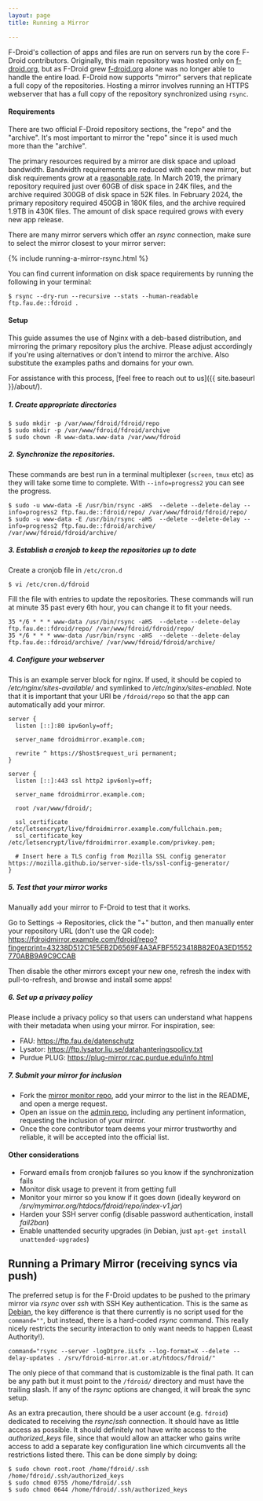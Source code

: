 ```yaml
---
layout: page
title: Running a Mirror

---
```


F-Droid's collection of apps and files are run on servers run by the core F-Droid contributors. Originally, this main repository was hosted only on [f-droid.org](https://f-droid.org/), but as F-Droid grew [f-droid.org](https://f-droid.org/) alone was no longer able to handle the entire load. F-Droid now supports "mirror" servers that replicate a full copy of the repositories. Hosting a mirror involves running an HTTPS webserver that has a full copy of the repository synchronized using `rsync`.

#### Requirements

There are two official F-Droid repository sections, the "repo" and the "archive". It's most important to mirror the "repo" since it is used much more than the "archive".

The primary resources required by a mirror are disk space and upload bandwidth.
Bandwidth requirements are reduced with each new mirror, but disk requirements grow at a [reasonable rate](https://ftp.fau.de/cgi-bin/show-ftp-stats.cgi?statstype=2&what=mirrorsize&mirrorname=fdroid&timespan=-1&graphsize=large&submit=Go%21).
In March 2019, the primary repository required just over 60GB of disk space in 24K files, and the archive required 300GB of disk space in 52K files.
In February 2024, the primary repository required 450GB in 180K files, and the archive required 1.9TB in 430K files.
The amount of disk space required grows with every new app release.

There are many mirror servers which offer an _rsync_ connection, make sure to select the mirror closest to your mirror server:

{% include running-a-mirror-rsync.html %}

You can find current information on disk space requirements by running the following in your terminal:
```console
$ rsync --dry-run --recursive --stats --human-readable ftp.fau.de::fdroid .
```

#### Setup

This guide assumes the use of Nginx with a deb-based distribution, and mirroring the primary repository plus the archive. Please adjust accordingly if you're using alternatives or don't intend to mirror the archive. Also substitute the examples paths and domains for your own.

For assistance with this process, [feel free to reach out to us]({{ site.baseurl }}/about/).

##### 1. Create appropriate directories

```console
$ sudo mkdir -p /var/www/fdroid/fdroid/repo
$ sudo mkdir -p /var/www/fdroid/fdroid/archive
$ sudo chown -R www-data.www-data /var/www/fdroid
```

##### 2. Synchronize the repositories.

These commands are best run in a terminal multiplexer (`screen`, `tmux` etc) as they will take some time to complete. With `--info=progress2` you can see the progress.

```console
$ sudo -u www-data -E /usr/bin/rsync -aHS  --delete --delete-delay --info=progress2 ftp.fau.de::fdroid/repo/ /var/www/fdroid/fdroid/repo/
$ sudo -u www-data -E /usr/bin/rsync -aHS  --delete --delete-delay --info=progress2 ftp.fau.de::fdroid/archive/ /var/www/fdroid/fdroid/archive/
```

##### 3. Establish a cronjob to keep the repositories up to date

Create a cronjob file in `/etc/cron.d`

```console
$ vi /etc/cron.d/fdroid
```

Fill the file with entries to update the repositories. These commands will run at minute 35 past every 6th hour, you can change it to fit your needs.

```
35 */6 * * * www-data /usr/bin/rsync -aHS  --delete --delete-delay ftp.fau.de::fdroid/repo/ /var/www/fdroid/fdroid/repo/
35 */6 * * * www-data /usr/bin/rsync -aHS  --delete --delete-delay ftp.fau.de::fdroid/archive/ /var/www/fdroid/fdroid/archive/
```

##### 4. Configure your webserver

This is an example server block for nginx. If used, it should be copied to _/etc/nginx/sites-available/_ and symlinked to _/etc/nginx/sites-enabled_. Note that it is important that your URI be `/fdroid/repo` so that the app can automatically add your mirror.

```
server {
  listen [::]:80 ipv6only=off;

  server_name fdroidmirror.example.com;

  rewrite ^ https://$host$request_uri permanent;
}

server {
  listen [::]:443 ssl http2 ipv6only=off;

  server_name fdroidmirror.example.com;

  root /var/www/fdroid/;

  ssl_certificate /etc/letsencrypt/live/fdroidmirror.example.com/fullchain.pem;
  ssl_certificate_key /etc/letsencrypt/live/fdroidmirror.example.com/privkey.pem;

  # Insert here a TLS config from Mozilla SSL config generator https://mozilla.github.io/server-side-tls/ssl-config-generator/
}
```

##### 5. Test that your mirror works

Manually add your mirror to F-Droid to test that it works.

Go to Settings -> Repositories, click the "+" button, and then manually enter your repository URL (don't use the QR code):
https://fdroidmirror.example.com/fdroid/repo?fingerprint=43238D512C1E5EB2D6569F4A3AFBF5523418B82E0A3ED1552770ABB9A9C9CCAB

Then disable the other mirrors except your new one, refresh the index with pull-to-refresh, and browse and install some apps!

##### 6. Set up a privacy policy

Please include a privacy policy so that users can understand what happens with their metadata when using your mirror.
For inspiration, see:

* FAU: https://ftp.fau.de/datenschutz
* Lysator: https://ftp.lysator.liu.se/datahanteringspolicy.txt
* Purdue PLUG: https://plug-mirror.rcac.purdue.edu/info.html

##### 7. Submit your mirror for inclusion

* Fork the [mirror monitor repo](https://gitlab.com/fdroid/mirror-monitor), add your mirror to the list in the README, and open a merge request.
* Open an issue on the [admin repo](https://gitlab.com/fdroid/admin), including any pertinent information, requesting the inclusion of your mirror.
* Once the core contributor team deems your mirror trustworthy and reliable, it will be accepted into the official list.

#### Other considerations

* Forward emails from cronjob failures so you know if the synchronization fails
* Monitor disk usage to prevent it from getting full
* Monitor your mirror so you know if it goes down (ideally keyword on _/srv/mymirror.org/htdocs/fdroid/repo/index-v1.jar_)
* Harden your SSH server config (disable password authentication, install _fail2ban_)
* Enable unattended security upgrades (in Debian, just `apt-get install unattended-upgrades`)

## Running a Primary Mirror (receiving syncs via push)

The preferred setup is for the F-Droid updates to be pushed to the primary
mirror via _rsync_ over _ssh_ with SSH Key authentication.  This is the same as
[Debian](https://www.debian.org/mirror/push_server#sshtrigger), the key
difference is that there currently is no script used for the `command=""`, but
instead, there is a hard-coded _rsync_ command.  This really nicely restricts
the security interaction to only want needs to happen (Least Authority!).

```
command="rsync --server -logDtpre.iLsfx --log-format=X --delete --delay-updates . /srv/fdroid-mirror.at.or.at/htdocs/fdroid/"
```

The only piece of that command that is customizable is the final path.  It can
be any path but it must point to the `/fdroid/` directory and must have the
trailing slash.  If any of the _rsync_ options are changed, it will break the
sync setup.

As an extra precaution, there should be a user account (e.g. `fdroid`)
dedicated to receiving the _rsync_/_ssh_ connection.  It should have
as little access as possible.  It should definitely not have write
access to the _authorized_keys_ file, since that would allow an
attacker who gains write access to add a separate key configuration
line which circumvents all the restrictions listed there.  This can be
done simply by doing:

```console
$ sudo chown root.root /home/fdroid/.ssh /home/fdroid/.ssh/authorized_keys
$ sudo chmod 0755 /home/fdroid/.ssh
$ sudo chmod 0644 /home/fdroid/.ssh/authorized_keys
```
